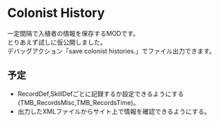 # Colonist History
一定間隔で入植者の情報を保存するMODです。  
とりあえず試しに仮公開しました。  
デバッグアクション「save colonist histories.」でファイル出力できます。  

## 予定
- RecordDef,SkillDefごとに記録するか設定できるようにする(TMB_RecordsMisc,TMB_RecordsTime)。
- 出力したXMLファイルからサイト上で情報を確認できるようにする。
